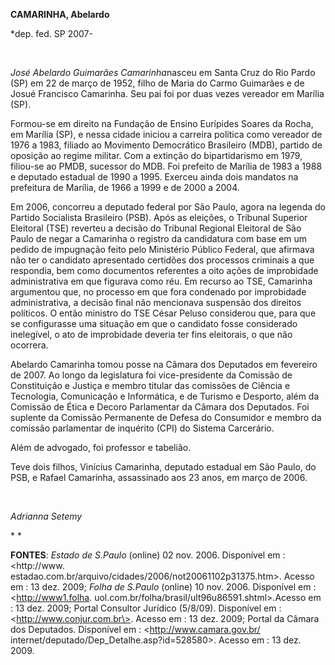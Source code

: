 **CAMARINHA, Abelardo**

\*dep. fed. SP 2007-

 

*José Abelardo Guimarães Camarinha*nasceu em Santa Cruz do Rio Pardo
(SP) em 22 de março de 1952, filho de Maria do Carmo Guimarães e de
Josué Francisco Camarinha. Seu pai foi por duas vezes vereador em
Marília (SP).

Formou-se em direito na Fundação de Ensino Eurípides Soares da Rocha, em
Marília (SP), e nessa cidade iniciou a carreira política como vereador
de 1976 a 1983, filiado ao Movimento Democrático Brasileiro (MDB),
partido de oposição ao regime militar. Com a extinção do bipartidarismo
em 1979, filiou-se ao PMDB, sucessor do MDB. Foi prefeito de Marília de
1983 a 1988 e deputado estadual de 1990 a 1995. Exerceu ainda dois
mandatos na prefeitura de Marília, de 1966 a 1999 e de 2000 a 2004.

Em 2006, concorreu a deputado federal por São Paulo, agora na legenda do
Partido Socialista Brasileiro (PSB). Após as eleições, o Tribunal
Superior Eleitoral (TSE) reverteu a decisão do Tribunal Regional
Eleitoral de São Paulo de negar a Camarinha o registro da candidatura
com base em um pedido de impugnação feito pelo Ministério Público
Federal, que afirmava não ter o candidato apresentado certidões dos
processos criminais a que respondia, bem como documentos referentes a
oito ações de improbidade administrativa em que figurava como réu. Em
recurso ao TSE, Camarinha argumentou que, no processo em que fora
condenado por improbidade administrativa, a decisão final não mencionava
suspensão dos direitos políticos. O então ministro do TSE César Peluso
considerou que, para que se configurasse uma situação em que o candidato
fosse considerado inelegível, o ato de improbidade deveria ter fins
eleitorais, o que não ocorrera.

Abelardo Camarinha tomou posse na Câmara dos Deputados em fevereiro de
2007. Ao longo da legislatura foi vice-presidente da Comissão de
Constituição e Justiça e membro titular das comissões de Ciência e
Tecnologia, Comunicação e Informática, e de Turismo e Desporto, além da
Comissão de Ética e Decoro Parlamentar da Câmara dos Deputados. Foi
suplente da Comissão Permanente de Defesa do Consumidor e membro da
comissão parlamentar de inquérito (CPI) do Sistema Carcerário.

Além de advogado, foi professor e tabelião.

Teve dois filhos, Vinícius Camarinha, deputado estadual em São Paulo, do
PSB, e Rafael Camarinha, assassinado aos 23 anos, em março de 2006.

 

*Adrianna Setemy*

* *

**FONTES**: *Estado de S.Paulo* (online) 02 nov. 2006. Disponível em :
\<http://www.
estadao.com.br/arquivo/cidades/2006/not20061102p31375.htm\>. Acesso em :
13 dez. 2009; *Folha de S.Paulo* (online) 10 nov. 2006. Disponível em :
\<http://www1.folha. uol.com.br/folha/brasil/ult96u86591.shtml\>.Acesso
em : 13 dez. 2009; Portal Consultor Jurídico (5/8/09). Disponível em :
\<http://www.conjur.com.br\>. Acesso em : 13 dez. 2009; Portal da Câmara
dos Deputados. Disponível em : \<http://www.camara.gov.br/
internet/deputado/Dep\_Detalhe.asp?id=528580\>. Acesso em : 13 dez.
2009.

 
